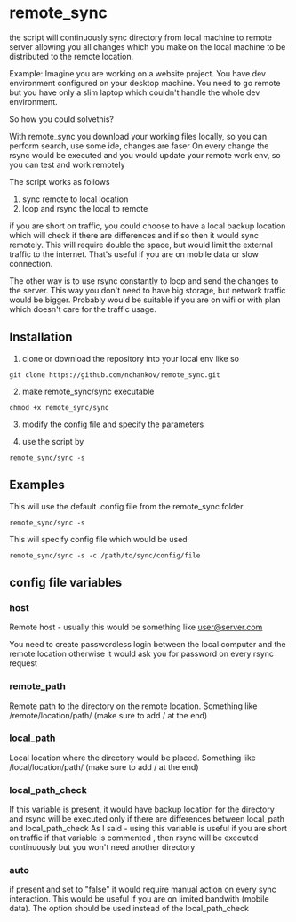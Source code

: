 # remote_sync

the script will continuously sync directory from local machine to remote server allowing 
you all changes which you make on the local machine to be distributed to the remote location.

Example:
Imagine you are working on a website project. You have dev environment configured on your
desktop machine. You need to go remote but you have only a slim laptop which
couldn't handle the whole dev environment.

So how you could solvethis?

With remote_sync you download your working files locally, so you can perform search, use some ide, changes are faser
On every change the rsync would be executed and you would update your remote work env, so you can test and work remotely

The script works as follows

1. sync remote to local location
2. loop and rsync the local to remote

if you are short on traffic, you could choose to have a local backup location which will check if there are differences
and if so then it would sync remotely. This will require double the space, but would limit the external traffic to the 
internet. That's useful if you are on mobile data or slow connection.

The other way is to use rsync constantly to loop and send the changes to the server. This way you don't need to have 
big storage, but network traffic would be bigger. Probably would be suitable if you are on wifi or with plan which
doesn't care for the traffic usage.

## Installation

1. clone or download the repository into your local env like so

```
git clone https://github.com/nchankov/remote_sync.git
```

2. make remote_sync/sync executable

```
chmod +x remote_sync/sync
```

3. modify the config file and specify the parameters

4. use the script by
```
remote_sync/sync -s
```

## Examples

This will use the default .config file from the remote_sync folder
```
remote_sync/sync -s
```

This will specify config file which would be used
```
remote_sync/sync -s -c /path/to/sync/config/file
```

## config file variables

### host

Remote host - usually this would be something like user@server.com

You need to create passwordless login between the local computer and the remote location otherwise it would ask you for password on
every rsync request

### remote_path

Remote path to the directory on the remote location. Something like /remote/location/path/ (make sure to add / at the end)

### local_path

Local location where the directory would be placed. Something like /local/location/path/ (make sure to add / at the end)

### local_path_check

If this variable is present, it would have backup location for the directory and rsync will be executed only if there are
differences between local_path and local_path_check
As I said - using this variable is useful if you are short on traffic
if that variable is commented , then rsync will be executed continuously but you won't need another directory

### auto

if present and set to "false" it would require manual
action on every sync interaction. This would be useful if you are on limited 
bandwith (mobile data). The option should be used instead of the local_path_check
